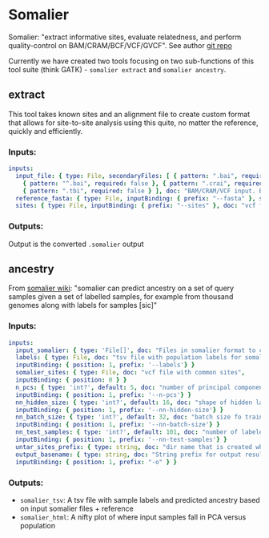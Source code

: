 # Somalier
Somalier: "extract informative sites, evaluate relatedness, and perform quality-control on BAM/CRAM/BCF/VCF/GVCF".
See author [git repo](https://github.com/brentp/somalier)

Currently we have created two tools focusing on two sub-functions of this tool suite (think GATK) - `somalier extract` and `somalier ancestry`.

## extract
This tool takes known sites and an alignment file to create custom format that allows for site-to-site analysis using this quite, no matter the reference, quickly and efficiently.

### Inputs:
```yaml
inputs:
  input_file: { type: File, secondaryFiles: [ { pattern: ".bai", required: false },
    { pattern: "^.bai", required: false }, { pattern: ".crai", required: false }, { pattern: "^.crai", required: false },
    { pattern: ".tbi", required: false } ], doc: "BAM/CRAM/VCF input. BAM/CRAM recommended when available over vcf"}
  reference_fasta: { type: File, inputBinding: { prefix: "--fasta" }, secondaryFiles: [ .fai ], doc: "Reference genome used" }
  sites: { type: File, inputBinding: { prefix: "--sites" }, doc: "vcf file with common sites" }
```
### Outputs:
Output is the converted `.somalier` output

## ancestry
 From [somalier wiki](https://github.com/brentp/somalier/wiki/ancestry): "somalier can predict ancestry on a set of query samples given a set of labelled samples, for example from thousand genomes along with labels for samples [sic]"

### Inputs:
```yaml
inputs:
  input_somalier: { type: 'File[]', doc: "Files in somalier format to calculate ancestry on"}
  labels: { type: File, doc: "tsv file with population labels for somalier sites",
  inputBinding: { position: 1, prefix: '--labels'} }
  somalier_sites: { type: File, doc: "vcf file with common sites",
  inputBinding: { position: 0 } }
  n_pcs: { type: 'int?', default: 5, doc: "number of principal components to use in the reduced dataset",
  inputBinding: { position: 1, prefix: '--n-pcs'} }
  nn_hidden_size: { type: 'int?', default: 16, doc: "shape of hidden layer in neural network",
  inputBinding: { position: 1, prefix: '--nn-hidden-size'} }
  nn_batch_size: { type: 'int?', default: 32, doc: "batch size fo training neural network",
  inputBinding: { position: 1, prefix: '--nn-batch-size'} }
  nn_test_samples: { type: 'int?', default: 101, doc: "number of labeled samples to test for NN convergence",
  inputBinding: { position: 1, prefix: '--nn-test-samples'} }
  untar_sites_prefix: { type: string, doc: "dir name that is created when somalier_sites in un-tarred" }
  output_basename: { type: string, doc: "String prefix for output results",
  inputBinding: { position: 1, prefix: "-o" } }
```

### Outputs:
 - `somalier_tsv`: A tsv file with sample labels and predicted ancestry based on input somalier files + reference
 - `somalier_html`: A nifty plot of where input samples fall in PCA versus population